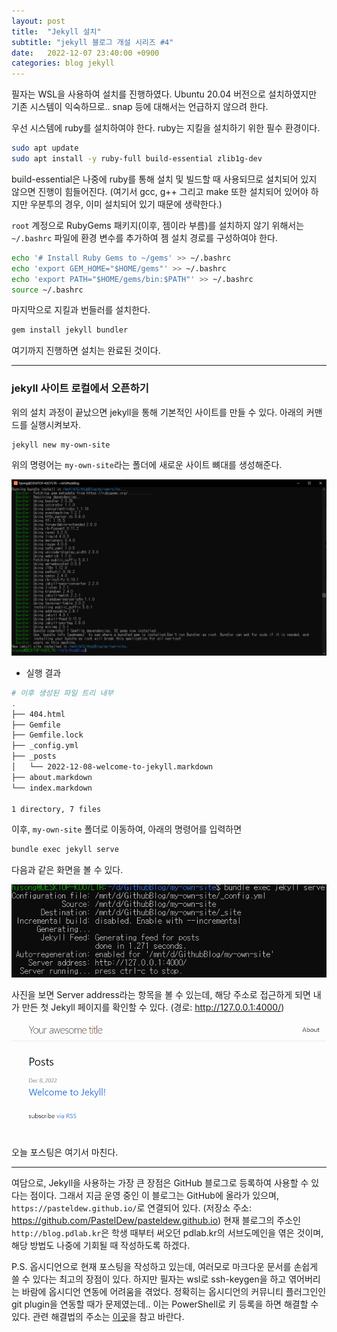 ```yaml
---
layout: post
title:  "Jekyll 설치"
subtitle: "jekyll 블로그 개설 시리즈 #4"
date:   2022-12-07 23:40:00 +0900
categories: blog jekyll
---
```


 필자는 WSL을 사용하여 설치를 진행하였다.
Ubuntu 20.04 버전으로 설치하였지만 기존 시스템이 익숙하므로.. snap 등에 대해서는 언급하지 않으려 한다.

우선 시스템에 ruby를 설치하여야 한다.
ruby는 지킬을 설치하기 위한 필수 환경이다.

```bash
sudo apt update
sudo apt install -y ruby-full build-essential zlib1g-dev
```

build-essential은 나중에 ruby를 통해 설치 및 빌드할 때 사용되므로 설치되어 있지 않으면 진행이 힘들어진다.
(여기서 gcc, g++ 그리고 make 또한 설치되어 있어야 하지만 우분투의 경우, 이미 설치되어 있기 때문에 생략한다.)

`root` 계정으로 RubyGems 패키지(이후, 젬이라 부름)를 설치하지 않기 위해서는 `~/.bashrc` 파일에 환경 변수를 추가하여 젬 설치 경로를 구성하여야 한다.

```bash
echo '# Install Ruby Gems to ~/gems' >> ~/.bashrc
echo 'export GEM_HOME="$HOME/gems"' >> ~/.bashrc
echo 'export PATH="$HOME/gems/bin:$PATH"' >> ~/.bashrc
source ~/.bashrc
```

마지막으로 지킬과 번들러를 설치한다.

```bash
gem install jekyll bundler
```

여기까지 진행하면 설치는 완료된 것이다.

---

### jekyll 사이트 로컬에서 오픈하기

 위의 설치 과정이 끝났으면 jekyll을 통해 기본적인 사이트를 만들 수 있다.
아래의 커맨드를 실행시켜보자.

```bash
jekyll new my-own-site
```

위의 명령어는 `my-own-site`라는 폴더에 새로운 사이트 뼈대를 생성해준다.

![jekyll-new.png](/img/blog/jekyll/jekyll-new.png)
- 실행 결과

```bash
# 이후 생성된 파일 트리 내부
.
├── 404.html
├── Gemfile
├── Gemfile.lock
├── _config.yml
├── _posts
│   └── 2022-12-08-welcome-to-jekyll.markdown
├── about.markdown
└── index.markdown

1 directory, 7 files
```

이후, `my-own-site` 폴더로 이동하여, 아래의 명령어를 입력하면
```bash
bundle exec jekyll serve
```

다음과 같은 화면을 볼 수 있다.

![jekyll-serve.png](/img/blog/jekyll/jekyll-serve.png)

사진을 보면 Server address라는 항목을 볼 수 있는데, 해당 주소로 접근하게 되면 내가 만든 첫 Jekyll 페이지를 확인할 수 있다.
(경로: http://127.0.0.1:4000/)

![YourAwesomeSite.png](/img/blog/jekyll/YourAwesomeSite.png)

오늘 포스팅은 여기서 마친다.

---

여담으로, Jekyll을 사용하는 가장 큰 장점은 GitHub 블로그로 등록하여 사용할 수 있다는 점이다.
그래서 지금 운영 중인 이 블로그는 GitHub에 올라가 있으며, `https://pasteldew.github.io/`로 연결되어 있다. (저장소 주소: https://github.com/PastelDew/pasteldew.github.io)
현재 블로그의 주소인 `http://blog.pdlab.kr`은 학생 때부터 써오던 pdlab.kr의 서브도메인을 엮은 것이며, 해당 방법도 나중에 기회될 때 작성하도록 하겠다.

P.S.
옵시디언으로 현재 포스팅을 작성하고 있는데, 여러모로 마크다운 문서를 손쉽게 쓸 수 있다는 최고의 장점이 있다.
하지만 필자는 wsl로 ssh-keygen을 하고 엮어버리는 바람에 옵시디언 연동에 어려움을 겪었다.
정확히는 옵시디언의 커뮤니티 플러그인인 git plugin을 연동할 때가 문제였는데..
이는 PowerShell로 키 등록을 하면 해결할 수 있다.
관련 해결법의 주소는 [이곳](https://github.com/denolehov/obsidian-git/issues/167#issuecomment-1023513344)을 참고 바란다.